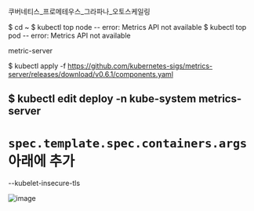 쿠버네티스_프로메테우스_그라파나_오토스케일링

$ cd ~
$ kubectl top node
-- error: Metrics API not available
$ kubectl top pod
-- error: Metrics API not available

metric-server

$ kubectl apply -f https://github.com/kubernetes-sigs/metrics-server/releases/download/v0.6.1/components.yaml

$ kubectl edit deploy -n kube-system metrics-server
----------------------------------------
# `spec.template.spec.containers.args` 아래에 추가
--kubelet-insecure-tls

![image](https://github.com/doitcomet/grafana/assets/148560062/7c94d2ab-1d5e-44dc-b2c8-25cde45d0ec4)


